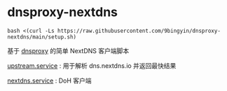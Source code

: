 # dnsproxy-nextdns

`bash <(curl -Ls https://raw.githubusercontent.com/9bingyin/dnsproxy-nextdns/main/setup.sh)`

基于 [dnsproxy](https://github.com/AdguardTeam/dnsproxy) 的简单 NextDNS 客户端脚本

[upstream.service](https://github.com/9bingyin/dnsproxy-nextdns/blob/main/services/upstream.service) : 用于解析 dns.nextdns.io 并返回最快结果

[nextdns.service](https://github.com/9bingyin/dnsproxy-nextdns/blob/main/services/nextdns.service) : DoH 客户端

